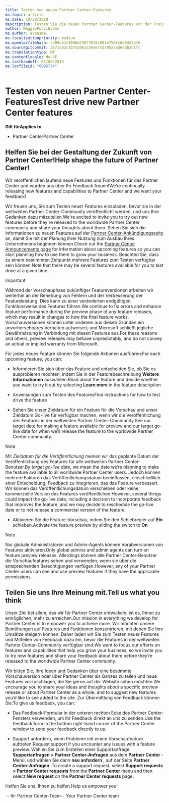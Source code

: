 ```yaml
---
title: Testen von neuen Partner Center-Features
ms.topic: article
ms.date: 10/29/2018
description: Testen Sie die neuen Partner Center-Features vor der Freigabe, und teilen Sie uns Ihre Meinung mit. Helfen Sie bei der Gestaltung der Zukunft von Partner Center!
author: MaggiePucciEvans
ms.author: evansma
ms.localizationpriority: medium
ms.openlocfilehash: cd09ce1c9896d730f78f6c983e756fc8e8437af6
ms.sourcegitcommit: 3871c82c1075206a33eae7cd395a5a36edb2d1fc
ms.translationtype: MT
ms.contentlocale: de-DE
ms.lasthandoff: 01/08/2019
ms.locfileid: "8995734"
---
```

# <a name="test-drive-new-partner-center-features"></a><span data-ttu-id="cbd24-104">Testen von neuen Partner Center-Features</span><span class="sxs-lookup"><span data-stu-id="cbd24-104">Test drive new Partner Center features</span></span>

**<span data-ttu-id="cbd24-105">Gilt für</span><span class="sxs-lookup"><span data-stu-id="cbd24-105">Applies to</span></span>**

- <span data-ttu-id="cbd24-106">Partner Center</span><span class="sxs-lookup"><span data-stu-id="cbd24-106">Partner Center</span></span>

## <a name="help-shape-the-future-of-partner-center"></a><span data-ttu-id="cbd24-107">Helfen Sie bei der Gestaltung der Zukunft von Partner Center!</span><span class="sxs-lookup"><span data-stu-id="cbd24-107">Help shape the future of Partner Center!</span></span>

<span data-ttu-id="cbd24-108">Wir veröffentlichen laufend neue Features und Funktionen für das Partner Center und würden uns über Ihr Feedback freuen!</span><span class="sxs-lookup"><span data-stu-id="cbd24-108">We’re continually releasing new features and capabilities to Partner Center and we want your feedback!</span></span> 

<span data-ttu-id="cbd24-109">Wir freuen uns, Sie zum Testen neuer Features einzuladen, bevor sie in der weltweiten Partner Center-Community veröffentlicht werden, und uns Ihre Gedanken dazu mitzuteilen.</span><span class="sxs-lookup"><span data-stu-id="cbd24-109">We're excited to invite you to try out new features before they're released to the worldwide Partner Center community and share your thoughts about them.</span></span> <span data-ttu-id="cbd24-110">Sehen Sie sich die Informationen zu neuen Features auf der [Partner Center-Ankündigungsseite](https://partnercenter.microsoft.com/pcv/announcements) an, damit Sie mit der Planung ihrer Nutzung zum Ausbau Ihres Unternehmens beginnen können.</span><span class="sxs-lookup"><span data-stu-id="cbd24-110">Check out the [Partner Center Announcements page](https://partnercenter.microsoft.com/pcv/announcements) for information about upcoming features so you can start planning how to use them to grow your business.</span></span> <span data-ttu-id="cbd24-111">Beachten Sie, dass zu einem bestimmten Zeitpunkt mehrere Features zum Testen verfügbar sein können.</span><span class="sxs-lookup"><span data-stu-id="cbd24-111">Note that there may be several features available for you to test drive at a given time.</span></span>

> [!IMPORTANT]  
> <span data-ttu-id="cbd24-112">Während der Vorschauphase zukünftiger Featureversionen arbeiten wir weiterhin an der Behebung von Fehlern und der Verbesserung der Featureleistung. Dies kann zu einer veränderten endgültigen Funktionsweise des Features führen.</span><span class="sxs-lookup"><span data-stu-id="cbd24-112">We continue to fix errors and enhance feature performance during the preview phase of any feature releases, which may result in changes to how the final feature works.</span></span> <span data-ttu-id="cbd24-113">Vorschauversionen können unter anderem aus diesen Gründen ein unvorhersehbares Verhalten aufweisen, und Microsoft schließt jegliche Gewährleistung in Verbindung mit diesen Features aus.</span><span class="sxs-lookup"><span data-stu-id="cbd24-113">For these reasons and others, preview releases may behave unpredictably, and do not convey an actual or implied warranty from Microsoft.</span></span>

<span data-ttu-id="cbd24-114">Für jedes neues Feature können Sie folgende Aktionen ausführen:</span><span class="sxs-lookup"><span data-stu-id="cbd24-114">For each upcoming feature, you can:</span></span>

- <span data-ttu-id="cbd24-115">Informieren Sie sich über das Feature und entscheiden Sie, ob Sie es ausprobieren möchten, indem Sie in der Featurebeschreibung **Weitere Informationen** auswählen.</span><span class="sxs-lookup"><span data-stu-id="cbd24-115">Read about the feature and decide whether you want to try it out by selecting **Learn more** in the feature description</span></span> 

- <span data-ttu-id="cbd24-116">Anweisungen zum Testen des Features</span><span class="sxs-lookup"><span data-stu-id="cbd24-116">Find instructions for how to test drive the feature</span></span>

- <span data-ttu-id="cbd24-117">Sehen Sie unser Zieldatum für ein Feature für die Vorschau und unser Zieldatum Go-live für verfügbar machen, wenn wir die Veröffentlichung des Features in der weltweiten Partner Center-Community.</span><span class="sxs-lookup"><span data-stu-id="cbd24-117">See our target date for making a feature available for preview and our target go-live date for when we’ll release the feature to the worldwide Partner Center community.</span></span>

> [!NOTE]  
>  <span data-ttu-id="cbd24-118">Mit *Zieldatum für die Veröffentlichung* meinen wir das geplante Datum der Veröffentlichung des Features für alle weltweiten Partner Center-Benutzer.</span><span class="sxs-lookup"><span data-stu-id="cbd24-118">By *target go-live date*, we mean the date we’re planning to make the feature available to all worldwide Partner Center users.</span></span> <span data-ttu-id="cbd24-119">Jedoch können mehrere Faktoren das Veröffentlichungsdatum beeinflussen, einschließlich einer Entscheidung, Feedback zu integrieren, das das Feature verbessert. Wir können das Veröffentlichungsdatum verschieben oder keine kommerzielle Version des Features veröffentlichen.</span><span class="sxs-lookup"><span data-stu-id="cbd24-119">However, several things could impact the go-live date, including a decision to incorporate feedback that improves the feature, and we may decide to reschedule the go-live date or to not release a commercial version of the feature.</span></span>  

- <span data-ttu-id="cbd24-120">Aktivieren Sie die Feature-Vorschau, indem Sie den Schiebregler auf **Ein** schieben.</span><span class="sxs-lookup"><span data-stu-id="cbd24-120">Activate the feature preview by sliding the switch to **On**</span></span>

> [!NOTE]  
>  <span data-ttu-id="cbd24-121">Nur globale Administratoren und Admin-Agents können Vorabversionen von Features aktivieren.</span><span class="sxs-lookup"><span data-stu-id="cbd24-121">Only global admins and admin agents can turn on feature preview releases.</span></span> <span data-ttu-id="cbd24-122">Allerdings können alle Partner Center-Benutzer die Vorschaufeatures sehen und verwenden, wenn sie über die entsprechenden Berechtigungen verfügen.</span><span class="sxs-lookup"><span data-stu-id="cbd24-122">However, any of your Partner Center users can see and use preview features if they have the applicable permissions.</span></span>
 
## <a name="tell-us-what-you-think"></a><span data-ttu-id="cbd24-123">Teilen Sie uns Ihre Meinung mit.</span><span class="sxs-lookup"><span data-stu-id="cbd24-123">Tell us what you think</span></span>

<span data-ttu-id="cbd24-124">Unser Ziel bei allem, das wir für Partner Center entwickeln, ist es, Ihnen zu ermöglichen, mehr zu erreichen.</span><span class="sxs-lookup"><span data-stu-id="cbd24-124">Our mission in everything we develop for Partner Center is to empower you to achieve more.</span></span> <span data-ttu-id="cbd24-125">Wir möchten unsere Bemühungen auf Features und Funktionen konzentrieren, mit denen Sie Ihre Umsätze steigern können. Daher laden wir Sie zum Testen neuer Features und Mitteilen von Feedback dazu ein, bevor die Features in der weltweiten Partner Center-Community verfügbar sind.</span><span class="sxs-lookup"><span data-stu-id="cbd24-125">We want to focus our efforts on features and capabilities that help you grow your business, so we invite you to try new features and share your feedback about them before they’re released to the worldwide Partner Center community.</span></span> 

<span data-ttu-id="cbd24-126">Wir bitten Sie, Ihre Ideen und Gedanken über eine bestimmte Vorschauversion oder über Partner Center als Ganzes zu teilen und neue Features vorzuschlagen, die Sie gerne auf der Website sehen möchten.</span><span class="sxs-lookup"><span data-stu-id="cbd24-126">We encourage you to share your ideas and thoughts about a specific preview release or about Partner Center as a whole, and to suggest new features you’d like to see added to the site.</span></span> <span data-ttu-id="cbd24-127">Zur Übermittlung von Feedback können Sie:</span><span class="sxs-lookup"><span data-stu-id="cbd24-127">To give us feedback, you can:</span></span>  

-   <span data-ttu-id="cbd24-128">Das Feedback-Formular in der unteren rechten Ecke des Partner Center-Fensters verwenden, um Ihr Feedback direkt an uns zu senden.</span><span class="sxs-lookup"><span data-stu-id="cbd24-128">Use the feedback form in the bottom right-hand corner of the Partner Center window to send your feedback directly to us.</span></span> 

-   <span data-ttu-id="cbd24-129">Support anfordern, wenn Probleme mit einem Vorschaufeature auftreten.</span><span class="sxs-lookup"><span data-stu-id="cbd24-129">Request support if you encounter any issues with a feature preview.</span></span> <span data-ttu-id="cbd24-130">Wählen Sie zum Erstellen einer Supportanfrage **Supportanfragen > Partner Center-Anfragen** aus dem **Partner Center** -Menü, und wählen Sie dann **neu anfordern** , auf der Seite **Partner Center-Anfragen** .</span><span class="sxs-lookup"><span data-stu-id="cbd24-130">To create a support request, select **Support requests > Partner Center requests** from the **Partner Center** menu and then select **New request** on the **Partner Center requests** page.</span></span>

<span data-ttu-id="cbd24-131">Helfen Sie uns, Ihnen zu helfen.</span><span class="sxs-lookup"><span data-stu-id="cbd24-131">Help us empower you!</span></span>

<span data-ttu-id="cbd24-132">-- Ihr Partner Center-Team</span><span class="sxs-lookup"><span data-stu-id="cbd24-132">-- Your Partner Center team</span></span>

